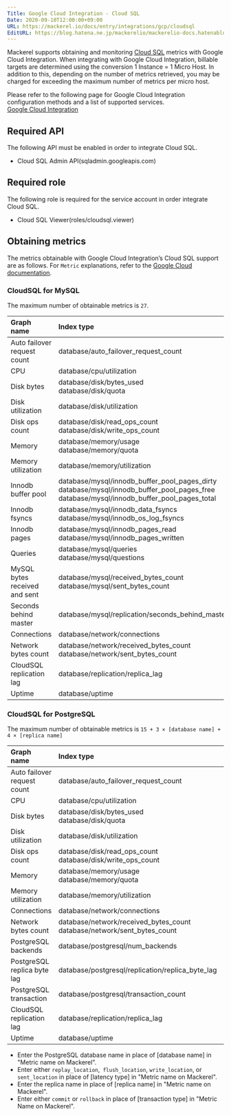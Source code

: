 ```yaml
---
Title: Google Cloud Integration - Cloud SQL
Date: 2020-09-10T12:00:00+09:00
URL: https://mackerel.io/docs/entry/integrations/gcp/cloudsql
EditURL: https://blog.hatena.ne.jp/mackerelio/mackerelio-docs.hatenablog.mackerel.io/atom/entry/26006613631923456
---
```


Mackerel supports obtaining and monitoring <a href="https://cloud.google.com/sql" target="_blank">Cloud SQL</a> metrics with Google Cloud Integration. When integrating with Google Cloud Integration, billable targets are determined using the conversion 1 Instance = 1 Micro Host. In addition to this, depending on the number of metrics retrieved, you may be charged for exceeding the maximum number of metrics per micro host.

Please refer to the following page for Google Cloud Integration configuration methods and a list of supported services.<br>
<a href="https://mackerel.io/docs/entry/integrations/gcp">Google Cloud Integration</a>

## Required API
The following API must be enabled in order to integrate Cloud SQL.

- Cloud SQL Admin API(sqladmin.googleapis.com)

## Required role
The following role is required for the service account in order integrate Cloud SQL.

- Cloud SQL Viewer(roles/cloudsql.viewer)

## Obtaining metrics
The metrics obtainable with Google Cloud Integration’s Cloud SQL support are as follows. For `Metric` explanations, refer to the <a href="https://cloud.google.com/monitoring/api/metrics_gcp" target="_blank">Google Cloud documentation</a>.

### CloudSQL for MySQL

The maximum number of obtainable metrics is `27`.

|Graph name|Index type|Metric name in Mackerel|Unit|
|:---|:---|:---|:---|
|Auto failover request count|database/auto_failover_request_count|cloudsql.database.auto_failover.request_count|integer|
|CPU|database/cpu/utilization|cloudsql.database.cpu.used|percentage|
|Disk bytes|database/disk/bytes_used<br>database/disk/quota|cloudsql.disk.bytes.used<br>cloudsql.disk.bytes.quota|bytes|
|Disk utilization|database/disk/utilization|cloudsql.disk.utilization.utilization|percentage|
|Disk ops count|database/disk/read_ops_count<br>database/disk/write_ops_count|cloudsql.disk.ops.read<br>cloudsql.disk.ops.write|integer|
|Memory|database/memory/usage<br>database/memory/quota|cloudsql.memory.usage<br>cloudsql.memory.quota|bytes|
|Memory utilization|database/memory/utilization|cloudsql.memory_utilization.utilization|percentage|
|Innodb buffer pool|database/mysql/innodb_buffer_pool_pages_dirty<br>database/mysql/innodb_buffer_pool_pages_free<br>database/mysql/innodb_buffer_pool_pages_total|cloudsql.mysql.innodb_buffer_pool_pages.dirty<br>cloudsql.mysql.innodb_buffer_pool_pages.free<br>cloudsql.mysql.innodb_buffer_pool_pages.total|integer|
|Innodb fsyncs|database/mysql/innodb_data_fsyncs<br>database/mysql/innodb_os_log_fsyncs|cloudsql.mysql.innodb_fsyncs.data<br>cloudsql.mysql.innodb_fsyncs.os_log|integer|
|Innodb pages|database/mysql/innodb_pages_read<br>database/mysql/innodb_pages_written|cloudsql.mysql.innodb_pages.read<br>cloudsql.mysql.innodb_pages.write|integer|
|Queries|database/mysql/queries<br>database/mysql/questions|cloudsql.mysql.queries.query<br>cloudsql.mysql.queries.question|integer|
|MySQL bytes received and sent|database/mysql/received_bytes_count<br>database/mysql/sent_bytes_count|cloudsql.mysql.bytes.received<br>cloudsql.mysql.bytes.snet|bytes|
|Seconds behind master|database/mysql/replication/seconds_behind_master|cloudsql.mysql.replication.seconds_behind_master.seconds|integer|
|Connections|database/network/connections|cloudsql.network.connections.count|integer|
|Network bytes count|database/network/received_bytes_count<br>database/network/sent_bytes_count|cloudsql.network.bytes.received<br>cloudsql.network.bytes.sent|bytes|
|CloudSQL replication lag|database/replication/replica_lag|cloudsql.replication.lag|integer|
|Uptime|database/uptime|cloudsql.uptime.seconds|integer|

### CloudSQL for PostgreSQL

The maximum number of obtainable metrics is `15 + 3 × [database name] + 4 × [replica name]`

|Graph name|Index type|Metric name in Mackerel|Unit|
|:---|:---|:---|:---|
|Auto failover request count|database/auto_failover_request_count|cloudsql.database.auto_failover.request_count|integer|
|CPU|database/cpu/utilization|cloudsql.database.cpu.used|percentage|
|Disk bytes|database/disk/bytes_used<br>database/disk/quota|cloudsql.disk.bytes.used<br>cloudsql.disk.bytes.quota|bytes|
|Disk utilization|database/disk/utilization|cloudsql.disk.utilization.utilization|percentage|
|Disk ops count|database/disk/read_ops_count<br>database/disk/write_ops_count|cloudsql.disk.ops.read<br>cloudsql.disk.ops.write|integer|
|Memory|database/memory/usage<br>database/memory/quota|cloudsql.memory.usage<br>cloudsql.memory.quota|bytes|
|Memory utilization|database/memory/utilization|cloudsql.memory_utilization.utilization|percentage|
|Connections|database/network/connections|cloudsql.network.connections.count|integer|
|Network bytes count|database/network/received_bytes_count<br>database/network/sent_bytes_count|cloudsql.network.bytes.received<br>cloudsql.network.bytes.sent|bytes|
|PostgreSQL backends|database/postgresql/num_backends|cloudsql.postgresql.backends.[database name].count|integer|
|PostgreSQL replica byte lag|database/postgresql/replication/replica_byte_lag|cloudsql.postgresql.replica_byte_lag.[replica name].[latency type].bytes|bytes|
|PostgreSQL transaction|database/postgresql/transaction_count|cloudsql.postgresql.transaction.[database name].[transaction type].count|integer|
|CloudSQL replication lag|database/replication/replica_lag|cloudsql.replication.lag|integer|
|Uptime|database/uptime|cloudsql.uptime.seconds|integer|

* Enter the PostgreSQL database name in place of [database name] in "Metric name on Mackerel".
* Enter either `replay_location`,` flush_location`, `write_location`, or ` sent_location` in place of [latency type] in "Metric name on Mackerel".
* Enter the replica name in place of [replica name] in "Metric name on Mackerel".
* Enter either `commit` or `rollback` in place of [transaction type] in "Metric Name on Mackerel".
